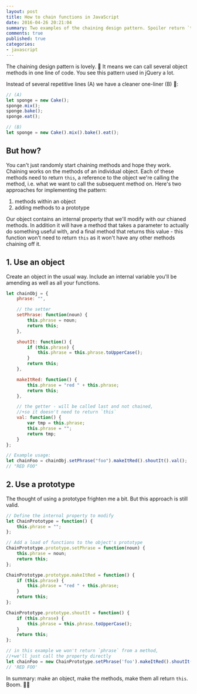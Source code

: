 ```yaml
---
layout: post
title: How to chain functions in JavaScript
date: 2016-04-26 20:21:04
summary: Two examples of the chaining design pattern. Spoiler return `this`.
comments: true
published: true
categories:
- javascript
---
```


The chaining design pattern is lovely. :sunrise: It means we can call several object methods in one line of code. You see this pattern used in jQuery a lot.

Instead of several repetitive lines (A) we have a cleaner one-liner (B) :cake::

```javascript
// (A)
let sponge = new Cake();
sponge.mix();
sponge.bake();
sponge.eat();

// (B)
let sponge = new Cake().mix().bake().eat();
```


## But how?

You can't just randomly start chaining methods and hope they work. Chaining works on the methods of an individual object. Each of these methods need to return `this`, a reference to the object we're calling the method, i.e. what we want to call the subsequent method on. Here's two approaches for implementing the pattern:

1. methods within an object
2. adding methods to a prototype

Our object contains an internal property that we'll modify with our chianed methods. In addition it will have a method that takes a parameter to actually do something useful with, and a final method that returns this value - this function won't need to return `this` as it won't have any other methods chaining off it.

## 1. Use an object

Create an object in the usual way. Include an internal variable you'll be amending as well as all your functions.

```javascript
let chainObj = {
    phrase: "",

    // the setter
    setPhrase: function(noun) {
        this.phrase = noun;
        return this;
    },

    shoutIt: function() {
        if (this.phrase) {
            this.phrase = this.phrase.toUpperCase();
        }
        return this;
    },

    makeItRed: function() {
        this.phrase = "red " + this.phrase;
        return this;
    },

    // the getter - will be called last and not chained,
    //+so it doesn't need to return `this`
    val: function() {
        var tmp = this.phrase;
        this.phrase = "";
        return tmp;
    }
};

// Example usage:
let chainFoo = chainObj.setPhrase("foo").makeItRed().shoutIt().val();
// "RED FOO"
```

## 2. Use a prototype

The thought of using a prototype frighten me a bit. But this approach is still valid.

```javascript
// Define the internal property to modify
let ChainPrototype = function() {
    this.phrase = "";
};

// Add a load of functions to the object's prototype
ChainPrototype.prototype.setPhrase = function(noun) {
    this.phrase = noun;
    return this;
};

ChainPrototype.prototype.makeItRed = function() {
    if (this.phrase) {
        this.phrase = "red " + this.phrase;
    }
    return this;
};

ChainPrototype.prototype.shoutIt = function() {
    if (this.phrase) {
        this.phrase = this.phrase.toUpperCase();
    }
    return this;
};

// in this example we won't return `phrase` from a method,
//+we'll just call the property directly
let chainFoo = new ChainPrototype.setPhrase('foo').makeItRed().shoutIt().phrase;
// 'RED FOO'
```

In summary: make an object, make the methods, make them all return `this`. Boom. :facepunch::boom: